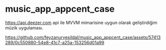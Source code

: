 # music_app_appcent_case

https://api.deezer.com api ile MVVM mimarisine uygun olarak geliştirdiğim müzik uygulaması.




https://github.com/feyzanuryesildal/music_app_appcent_case/assets/57413289/0c550880-54e8-41c7-a25a-153256d01a99

